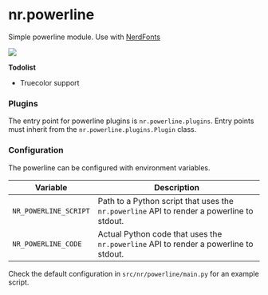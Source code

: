 # nr.powerline

Simple powerline module. Use with [NerdFonts](https://nerdfonts.com/#downloads)

![](https://i.imgur.com/BNpDHhZ.png)

__Todolist__

- Truecolor support

### Plugins

The entry point for powerline plugins is `nr.powerline.plugins`. Entry points
must inherit from the `nr.powerline.plugins.Plugin` class.

### Configuration

The powerline can be configured with environment variables.

| Variable | Description |
| -------- | ----------- |
| `NR_POWERLINE_SCRIPT` | Path to a Python script that uses the `nr.powerline` API to render a powerline to stdout. |
| `NR_POWERLINE_CODE` | Actual Python code that uses the `nr.powerline` API to render a powerline to stdout. |

Check the default configuration in `src/nr/powerline/main.py` for an example script.
